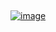 ##

[![image](https://github.com/DavidB593/DavidB593/assets/114110615/b409e90a-44d6-424c-85fc-ccdde89393a4)](https://www.youtube.com/@davidb-593-)




<!--
**DavidB593/DavidB593** is a ✨ _special_ ✨ repository because its `README.md` (this file) appears on your GitHub profile.

Here are some ideas to get you started:

- 🔭 I’m currently working on ...
- 🌱 I’m currently learning ...
- 👯 I’m looking to collaborate on ...
- 🤔 I’m looking for help with ...
- 💬 Ask me about ...
- 📫 How to reach me: ...
- 😄 Pronouns: ...
- ⚡ Fun fact: ...
-->
